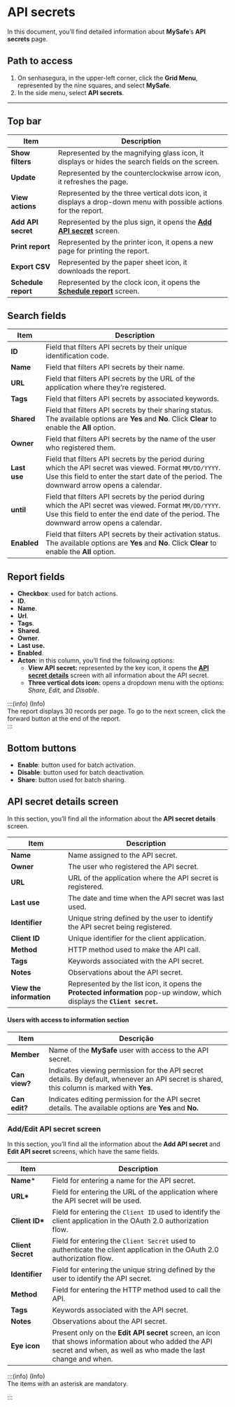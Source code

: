 # API secrets

In this document, you’ll find detailed information about **MySafe**’s **API secrets** page.

## **Path to access**

1. On senhasegura, in the upper-left corner, click the **Grid Menu**, represented by the nine squares, and select **MySafe**.  
2. In the side menu, select **API secrets**.
***
## **Top bar**

| Item | Description |
| ----- | ----- |
| **Show filters** | Represented by the magnifying glass icon, it displays or hides the search fields on the screen. |
| **Update** | Represented by the counterclockwise arrow icon, it refreshes the page. |
| **View actions** | Represented by the three vertical dots icon, it displays a drop-down menu with possible actions for the report. |
| **Add API secret** | Represented by the plus sign, it opens the **[Add API secret](/v3-33/docs/mysafe-api-secrets-screen#addedit-api-secret-screen)** screen. |
| **Print report** | Represented by the printer icon, it opens a new page for printing the report. |
| **Export CSV** | Represented by the paper sheet icon, it downloads the report. |
| **Schedule report** | Represented by the clock icon, it opens the [**Schedule report**](/v3-33/docs/general-information-how-to-issue-download-and-schedule-device-reports) screen. |

## **Search fields**

| Item | Description |
| ----- | ----- |
| **ID** | Field that filters API secrets by their unique identification code. |
| **Name** | Field that filters API secrets by their name.  |
| **URL** | Field that filters API secrets by the URL of the application where they’re registered.  |
| **Tags** | Field that filters API secrets by associated keywords.  |
| **Shared** | Field that filters API secrets by their sharing status. The available options are **Yes** and **No**. Click **Clear** to enable the **All** option. |
| **Owner** | Field that filters API secrets by the name of the user who registered them.  |
| **Last use** | Field that filters API secrets by the period during which the API secret was viewed. Format `MM/DD/YYYY`. Use this field to enter the start date of the period. The downward arrow opens a calendar.  |
| **until** | Field that filters API secrets by the period during which the API secret was viewed. Format `MM/DD/YYYY`. Use this field to enter the end date of the period. The downward arrow opens a calendar.  |
| **Enabled** | Field that filters API secrets by their activation status. The available options are **Yes** and **No**. Click **Clear** to enable the **All** option. |

## **Report fields**

* **Checkbox**: used for batch actions.  
* **ID**.  
* **Name**.  
* **Url**.  
* **Tags**.  
* **Shared**.  
* **Owner**.  
* **Last use.**  
* **Enabled**.  
* **Acton**: in this column, you’ll find the following options:  
  * **View API secret:** represented by the key icon, it opens the **[API secret details](/v3-33/docs/mysafe-api-secrets-screen#api-secret-details-screen)** screen with all information about the API secret.  
  * **Three vertical dots icon:** opens a dropdown menu with the options: *Share, Edit,* and *Disable*.

:::(info) (Info)  
The report displays 30 records per page. To go to the next screen, click the forward button at the end of the report.  
:::

## **Bottom buttons**

* **Enable**: button used for batch activation.  
* **Disable**: button used for batch deactivation.  
* **Share**: button used for batch sharing.

## **API secret details screen**  

In this section, you’ll find all the information about the **API secret details** screen.

| Item | Description |
| ----- | ----- |
| **Name** | Name assigned to the API secret. |
| **Owner** | The user who registered the API secret. |
| **URL** | URL of the application where the API secret is registered. |
| **Last use** | The date and time when the API secret was last used. |
| **Identifier** | Unique string defined by the user to identify the API secret being registered. |
| **Client ID** | Unique identifier for the client application. |
| **Method** | HTTP method used to make the API call. |
| **Tags** | Keywords associated with the API secret. |
| **Notes** | Observations about the API secret. |
| **View the information** | Represented by the list icon, it opens the **Protected information** pop-up window, which displays the **`Client secret`.** |

#### **Users with access to information section**

| Item | Descrição |
| ----- | ----- |
| **Member** | Name of the **MySafe** user with access to the API secret. |
| **Can view?** | Indicates viewing permission for the API secret details. By default, whenever an API secret is shared, this column is marked with **Yes**. |
| **Can edit?** | Indicates editing permission for the API secret details. The available options are **Yes** and **No.** |

### **Add/Edit API secret screen**

In this section, you’ll find all the information about the **Add API secret** and **Edit API secret** screens, which have the same fields.

| Item | Description |
| ----- | ----- |
| **Name**\* | Field for entering a name for the API secret. |
| **URL\*** | Field for entering the URL of the application where the API secret will be used.  |
| **Client ID\*** | Field for entering the `Client ID` used to identify the client application in the OAuth 2.0 authorization flow.  |
| **Client Secret**  | Field for entering the `Client Secret` used to authenticate the client application in the OAuth 2.0 authorization flow.  |
| **Identifier** | Field for entering the unique string defined by the user to identify the API secret. |
| **Method** | Field for entering the HTTP method used to call the API. |
| **Tags** | Keywords associated with the API secret. |
| **Notes** | Observations about the API secret. |
| **Eye icon** | Present only on the **Edit API secret** screen, an icon that shows information about who added the API secret and when, as well as who made the last change and when. |

:::(info) (Info)  
The items with an asterisk are mandatory.

:::